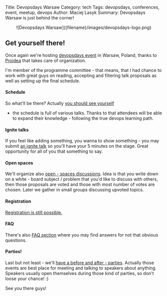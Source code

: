 Title: Devopsdays Warsaw
Category: tech
Tags: devopsdays, conferences, event, meetup, devops
Author: Maciej Lasyk
Summary: Devopsdays Warsaw is just behind the corner!

<center>![Devopsdays Warsaw]({filename}/images/devopsdays-logo.png)</center>

## Get yourself there! ##

Once again we're hosting [devopsdays event](https://www.devopsdays.org/) in
Warsaw, Poland, thanks to [Proidea](http://proidea.pl/) that takes care of 
organization.

I'm member of the programme committee - that means, that I had chance to work
with great guys on reading, accepting and filtering talk proposals as well
as setting up the final schedule.

#### Schedule ####

So what'll be there? Actually [you should see yourself](http://2016.devopsdays.pl/program/schedule/)
- the schedule is full of various talks. Thanks to that attendees will be able
to expand their knowledge - following the true devops learning path.

#### Ignite talks ####

If you feel like adding something, you wanna to show something - you may submit
[an ignite talk](http://2016.devopsdays.pl/cfp/ignites/form/) so you'll have
your 5 minutes on the stage. Great opportunity for all of you that something
to say.

#### Open spaces ####

We'll organize also [open - spaces discussions](http://2016.devopsdays.pl/open-spaces/). 
Idea is that you write down on a white - board subject / problem that you'd 
like to discuss with others, then those proposals are voted and those with 
most number of votes are chosen. Later we gather in small groups discussing
upvoted topics. 

#### Registration ####

[Registration is still possible.](http://2016.devopsdays.pl/faq/conference/)

#### FAQ ####

There's also [FAQ section](http://2016.devopsdays.pl/faq/conference/) where
you may find answers for not that obvious questions.

#### Parties! ####

Last but not least - we'll [have a before and after - parties](http://2016.devopsdays.pl/news/15/).
Actually those events are best place for meeting and talking to speakers about
anything. Speakers usually open themselves during those kind of parties, so
don't loose your chance! :)



See you there guys!